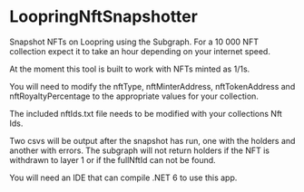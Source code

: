 # LoopringNftSnapshotter
Snapshot NFTs on Loopring using the Subgraph. For a 10 000 NFT collection expect it to take an hour depending on your internet speed.

At the moment this tool is built to work with NFTs minted as 1/1s.

You will need to modify the nftType, nftMinterAddress, nftTokenAddress and nftRoyaltyPercentage to the appropriate values for your collection.

The included nftIds.txt file needs to be modified with your collections Nft Ids.

Two csvs will be output after the snapshot has run, one with the holders and another with errors. The subgraph will not return holders if the NFT is withdrawn to layer 1 or if the fullNftId can not be found.

You will need an IDE that can compile .NET 6 to use this app.


